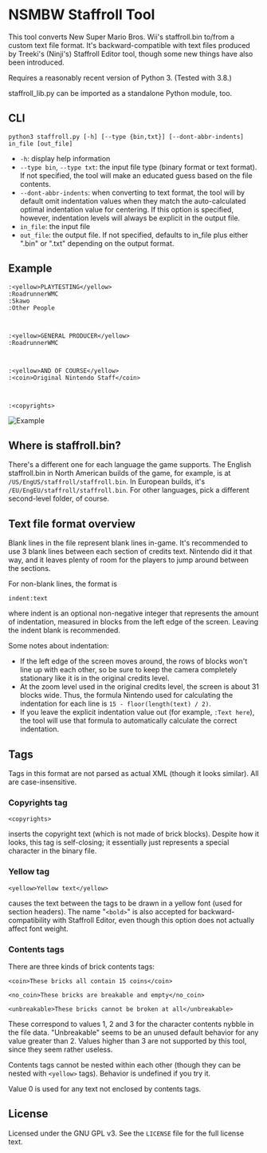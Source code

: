 NSMBW Staffroll Tool
====================

This tool converts New Super Mario Bros. Wii's staffroll.bin to/from a custom
text file format. It's backward-compatible with text files produced by Treeki's
(Ninji's) Staffroll Editor tool, though some new things have also been
introduced.

Requires a reasonably recent version of Python 3. (Tested with 3.8.)

staffroll_lib.py can be imported as a standalone Python module, too.


CLI
---

    python3 staffroll.py [-h] [--type {bin,txt}] [--dont-abbr-indents] in_file [out_file]

* `-h`: display help information
* `--type bin`, `--type txt`: the input file type (binary format or text
  format). If not specified, the tool will make an educated guess based on the
  file contents.
* `--dont-abbr-indents`: when converting to text format, the tool will by
  default omit indentation values when they match the auto-calculated optimal
  indentation value for centering. If this option is specified, however,
  indentation levels will always be explicit in the output file.
* `in_file`: the input file
* `out_file`: the output file. If not specified, defaults to in_file plus
  either ".bin" or ".txt" depending on the output format.


Example
-------

    :<yellow>PLAYTESTING</yellow>
    :RoadrunnerWMC
    :Skawo
    :Other People



    :<yellow>GENERAL PRODUCER</yellow>
    :RoadrunnerWMC



    :<yellow>AND OF COURSE</yellow>
    :<coin>Original Nintendo Staff</coin>



    :<copyrights>


![Example](https://raw.githubusercontent.com/RoadrunnerWMC/nsmbw-staffroll-tool/master/example_for_readme.png)


Where is staffroll.bin?
-----------------------

There's a different one for each language the game supports. The English
staffroll.bin in North American builds of the game, for example, is at
`/US/EngUS/staffroll/staffroll.bin`. In European builds, it's
`/EU/EngEU/staffroll/staffroll.bin`. For other languages, pick a different
second-level folder, of course.


Text file format overview
-------------------------

Blank lines in the file represent blank lines in-game. It's recommended to use
3 blank lines between each section of credits text. Nintendo did it that way,
and it leaves plenty of room for the players to jump around between the
sections.

For non-blank lines, the format is

    indent:text

where indent is an optional non-negative integer that represents the amount of
indentation, measured in blocks from the left edge of the screen. Leaving the
indent blank is recommended.

Some notes about indentation:

* If the left edge of the screen moves around, the rows of blocks won't line up
  with each other, so be sure to keep the camera completely stationary like it
  is in the original credits level.
* At the zoom level used in the original credits level, the screen is about 31
  blocks wide. Thus, the formula Nintendo used for calculating the indentation
  for each line is `15 - floor(length(text) / 2)`.
* If you leave the explicit indentation value out (for example, `:Text here`),
  the tool will use that formula to automatically calculate the correct
  indentation.


Tags
----

Tags in this format are not parsed as actual XML (though it looks similar). All
are case-insensitive.

### Copyrights tag

    <copyrights>

inserts the copyright text (which is not made of brick blocks). Despite how it
looks, this tag is self-closing; it essentially just represents a special
character in the binary file.

### Yellow tag

    <yellow>Yellow text</yellow>

causes the text between the tags to be drawn in a yellow font (used for section
headers). The name "`<bold>`" is also accepted for backward-compatibility with
Staffroll Editor, even though this option does not actually affect font weight.

### Contents tags

There are three kinds of brick contents tags:

    <coin>These bricks all contain 15 coins</coin>

    <no_coin>These bricks are breakable and empty</no_coin>

    <unbreakable>These bricks cannot be broken at all</unbreakable>

These correspond to values 1, 2 and 3 for the character contents nybble in the
file data. "Unbreakable" seems to be an unused default behavior for any value
greater than 2. Values higher than 3 are not supported by this tool, since they
seem rather useless.

Contents tags cannot be nested within each other (though they can be
nested with `<yellow>` tags). Behavior is undefined if you try it.

Value 0 is used for any text not enclosed by contents tags.


License
-------

Licensed under the GNU GPL v3. See the `LICENSE` file for the full license
text.

